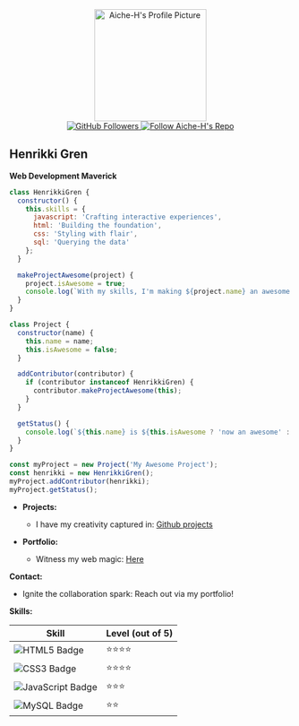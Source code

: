 <div align="center">
  <img src="https://avatars.githubusercontent.com/u/162592867?v=4" width="200" height="200" alt="Aiche-H's Profile Picture">
</div>

<div align="center">
  <a href="https://github.com/Aiche-H/stargazers">
    <img src="https://img.shields.io/github/followers/Aiche-H?style=social" alt="GitHub Followers">
  </a>
  <a href="https://github.com/Aiche-H/Aiche-H">
    <img src="https://img.shields.io/github/stars/Aiche-H/Aiche-H?style=social" alt="Follow Aiche-H's Repo">
  </a>
</div>

## **Henrikki Gren**

**Web Development Maverick**

```javascript
class HenrikkiGren {
  constructor() {
    this.skills = {
      javascript: 'Crafting interactive experiences',
      html: 'Building the foundation',
      css: 'Styling with flair',
      sql: 'Querying the data'
    };
  }

  makeProjectAwesome(project) {
    project.isAwesome = true;
    console.log(`With my skills, I'm making ${project.name} an awesome project!`);
  }
}

class Project {
  constructor(name) {
    this.name = name;
    this.isAwesome = false;
  }

  addContributor(contributor) {
    if (contributor instanceof HenrikkiGren) {
      contributor.makeProjectAwesome(this);
    }
  }

  getStatus() {
    console.log(`${this.name} is ${this.isAwesome ? 'now an awesome' : 'still not awesome'} project.`);
  }
}

const myProject = new Project('My Awesome Project');
const henrikki = new HenrikkiGren();
myProject.addContributor(henrikki);
myProject.getStatus();
````

* **Projects:**

  * I have my creativity captured in: [Github projects](https://github.com/Aiche-H?tab=repositories)

* **Portfolio:**

  * Witness my web magic: [Here](https://aiche-h.github.io/Portfolio/)

**Contact:**

  * Ignite the collaboration spark: Reach out via my portfolio\!

**Skills:**

| Skill | Level (out of 5) |
|---|---|
| ![HTML5 Badge](https://img.shields.io/badge/HTML5-E34F26?style=for-the-badge&logo=html5&logoColor=white) | ⭐⭐⭐⭐ |
| ![CSS3 Badge](https://img.shields.io/badge/CSS3-1572B6?style=for-the-badge&logo=css3&logoColor=white) | ⭐⭐⭐⭐ |
| ![JavaScript Badge](https://img.shields.io/badge/JavaScript-323330?style=for-the-badge&logo=javascript&logoColor=F7DF1E) | ⭐⭐⭐ |
| ![MySQL Badge](https://img.shields.io/badge/MySQL-005C84?style=for-the-badge&logo=mysql&logoColor=white) | ⭐⭐ |
